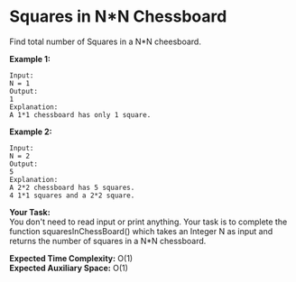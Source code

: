 # Squares in N*N Chessboard

Find total number of Squares in a N*N cheesboard.

 

**Example 1:**
```
Input:
N = 1
Output:
1
Explanation:
A 1*1 chessboard has only 1 square.
```
**Example 2:**
```
Input:
N = 2
Output:
5
Explanation:
A 2*2 chessboard has 5 squares.
4 1*1 squares and a 2*2 square.
``` 

**Your Task:**<br>
You don't need to read input or print anything. Your task is to complete the function squaresInChessBoard() which takes an Integer N as input and returns the number of squares in a N*N chessboard.

 

**Expected Time Complexity:** O(1)<br>
**Expected Auxiliary Space:** O(1)
